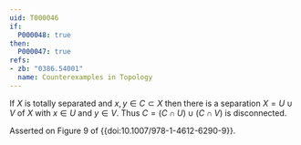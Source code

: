 ```yaml
---
uid: T000046
if:
  P000048: true
then:
  P000047: true
refs:
- zb: "0386.54001"
  name: Counterexamples in Topology
---
```


If $X$ is totally separated and $x,y \in C \subset X$ then there is a separation $X = U \cup V$ of $X$ with $x \in U$ and $y \in V$. Thus $C = (C \cap U) \cup (C \cap V)$ is disconnected.

Asserted on Figure 9 of {{doi:10.1007/978-1-4612-6290-9}}.

